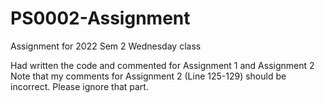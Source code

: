 # PS0002-Assignment
Assignment for 2022 Sem 2 Wednesday class

Had written the code and commented for Assignment 1 and Assignment 2
Note that my comments for Assignment 2 (Line 125-129) should be incorrect. Please ignore that part.
